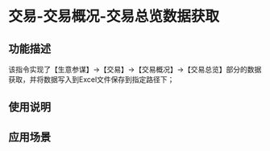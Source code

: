 # 交易-交易概况-交易总览数据获取
## 功能描述
该指令实现了【生意参谋】->【交易】->【交易概况】->【交易总览】部分的数据获取，并将数据写入到Excel文件保存到指定路径下；
## 使用说明
## 应用场景
